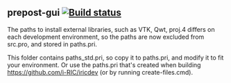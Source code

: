 ## prepost-gui [![Build status](https://ci.appveyor.com/api/projects/status/f5lfc0iym90xpb7b?svg=true)](https://ci.appveyor.com/project/i-RIC/prepost-gui)

The paths to install external libraries, such as VTK, Qwt, proj.4 differs on each development environment, so the 
paths are now excluded from src.pro, and stored in paths.pri.

This folder contains paths_std.pri, so copy it to paths.pri, and modify it to fit your environment. Or use the
paths.pri that's created when building https://github.com/i-RIC/iricdev (or by running create-files.cmd).
